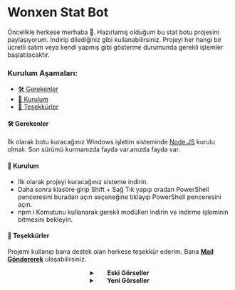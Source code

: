 # Wonxen Stat Bot

Öncelikle herkese merhaba 👋. Hazırlamış olduğum bu stat botu projesini paylaşıyorum. İndirip dilediğiniz gibi kullanabilirsiniz. Projeyi her hangi bir ücretli satım veya kendi yapmış gibi gösterme durumunda gerekli işlemler başlatılacaktır.

### Kurulum Aşamaları:

- [🛠 Gerekenler](#-gerekenler)
- [📩 Kurulum](#-kurulum)
- [🙏 Teşekkürler](#-teşekkürler)

#### 🛠 Gerekenler

İlk olarak botu kuracağınız Windows işletim sisteminde [Node.JS](https://nodejs.org/en/) kurulu olmalı. Son sürümü kurmanızda fayda var.anızda fayda var.

#### 📩 Kurulum

- İlk olarak projeyi kuracağınız sisteme indirin.
- Daha sonra klasöre girip Shift + Sağ Tık yapıp oradan PowerShell penceresini buradan açın seçeneğine tıklayıp PowerShell penceresini açın.
- npm i Komutunu kullanarak gerekli modülleri indirin ve indirme işleminin bitmesini bekleyin.

#### 🙏 Teşekkürler

Projemi kullanıp bana destek olan herkese teşekkür ederim. Bana [**Mail Göndererek**](mailto:emreecanbaltaa@icloud.com) ulaşabilirsiniz.

 <details>
    <summary align="center"> &nbsp; &nbsp; &nbsp; <b>Eski Görseller</b></summary>
    <p align="center">
     <img src="https://cdn.discordapp.com/attachments/828589873253449838/936245529938108456/unknown.png">
     <img src="https://cdn.discordapp.com/attachments/828589873253449838/936245681675468820/unknown.png">
     <img src="https://cdn.discordapp.com/attachments/828589873253449838/936245759123271750/unknown.png">
  </p>
  </details>
  
   <details>
    <summary align="center"> &nbsp; &nbsp; &nbsp; <b>Yeni Görseller</b></summary>
    <p align="center">
     <img src="https://cdn.discordapp.com/attachments/1018013525882449965/1099569083885830185/image.png">
     <img src="https://cdn.discordapp.com/attachments/1018013525882449965/1099569753108000849/image.png">
     <img src="https://cdn.discordapp.com/attachments/1018013525882449965/1099569979315200010/image.png">
  </p>
  </details>
  

